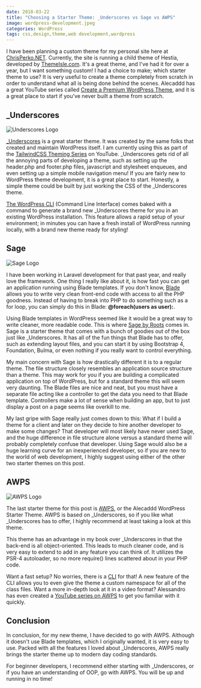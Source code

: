 ```yaml
---
date: 2018-03-22
title: "Choosing a Starter Theme: _Underscores vs Sage vs AWPS"
image: wordpress-development.jpeg
categories: WordPress
tags: css,design,theme,web development,wordpress
---
```


I have been planning a custom theme for my personal site here at [ChrisPerko.NET](https://chrisperko.net). Currently, the site is running a child theme of Hestia, developed by [ThemeIsle.com](https://themeisle.com/). It's a great theme, and I've had it for over a year, but I want something custom! I had a choice to make; which starter theme to use? It is very useful to create a theme completely from scratch in order to understand what all is being done behind the scenes. Alecaddd has a great YouTube series called [Create a Premium WordPress Theme](https://www.youtube.com/playlist?list=PLriKzYyLb28kpEnFFi9_vJWPf5-_7d3rX), and it is a great place to start if you've never built a theme from scratch.

## _Underscores

![Underscores Logo](/assets/images/underscores.png)

[_Underscores](https://underscores.me/) is a great starter theme. It was created by the same folks that created and maintain WordPress itself. I am currently using this as part of the [TailwindCSS Theming Series](https://www.youtube.com/playlist?list=PLht-7jHewMA4KfgZGHNyEx3mD-OJjaasM) on YouTube. _Underscores gets rid of all the annoying parts of developing a theme, such as setting up the header.php and footer.php files, javascript and stylesheet enqueues, and even setting up a simple mobile navigation menu! If you are fairly new to WordPress theme development, it is a great place to start. Honestly, a simple theme could be built by just working the CSS of the _Underscores theme.

[The WordPress CLI](https://wp-cli.org/) (Command Line Interface) comes baked with a command to generate a brand new _Underscores theme for you in an existing WordPress installation. This feature allows a rapid setup of your environment; in minutes you can have a fresh install of WordPress running locally, with a brand new theme ready for styling!

## Sage

![Sage Logo](/assets/images/sage.png)

I have been working in Laravel development for that past year, and really love the framework. One thing I really like about it, is how fast you can get an application running using Blade templates. If you don't know, [Blade](https://laravel.com/docs/5.6/blade) allows you to write very clean front-end code with access to all the PHP goodness. Instead of having to break into PHP to do something such as a for loop, you can simply do this in Blade: **@foreach(users as user):**.

Using Blade templates in WordPress seemed like it would be a great way to write cleaner, more readable code. This is where [Sage by Roots](https://roots.io/sage/) comes in. Sage is a starter theme that comes with a bunch of goodies out of the box just like _Underscores. It has all of the fun things that Blade has to offer, such as extending layout files, and you can start it by using Bootstrap 4, Foundation, Bulma, or even nothing if you really want to control everything.

My main concern with Sage is how drastically different it is to a regular theme. The file structure closely resembles an application source structure than a theme. This may work for you if you are building a complicated application on top of WordPress, but for a standard theme this will seem very daunting. The Blade files are nice and neat, but you must have a separate file acting like a controller to get the data you need to that Blade template. Controllers make a lot of sense when building an app, but to just display a post on a page seems like overkill to me.

My last gripe with Sage really just comes down to this: What if I build a theme for a client and later on they decide to hire another developer to make some changes? That developer will most likely have never used Sage, and the huge difference in file structure alone versus a standard theme will probably completely confuse that developer. Using Sage would also be a huge learning curve for an inexperienced developer, so if you are new to the world of web development, I highly suggest using either of the other two starter themes on this post.

## AWPS

![AWPS Logo](/assets/images/awps.png)

The last starter theme for this post is [AWPS](https://github.com/alecaddd/awps), or the Alecaddd WordPress Starter Theme. AWPS is based on _Underscores, so if you like what _Underscores has to offer, I highly recommend at least taking a look at this theme.

This theme has an advantage in my book over _Underscores in that the back-end is all object-oriented. This leads to much cleaner code, and is very easy to extend to add in any feature you can think of. It utilizes the PSR-4 autoloader, so no more require() lines scattered about in your PHP code.

Want a fast setup? No worries, there is a [CLI](https://github.com/Alecaddd/awps-cli) for that! A new feature of the CLI allows you to even give the theme a custom namespace for all of the class files. Want a more in-depth look at it in a video format? Alessandro has even created a [YouTube series on AWPS](https://www.youtube.com/watch?v=NKRheNMczlM) to get you familiar with it quickly.

## Conclusion

In conclusion, for my new theme, I have decided to go with AWPS. Although it doesn't use Blade templates, which I originally wanted, it is very easy to use. Packed with all the features I loved about _Underscores, AWPS really brings the starter theme up to modern day coding standards.

For beginner developers, I recommend either starting with _Underscores, or if you have an understanding of OOP, go with AWPS. You will be up and running in no time!
